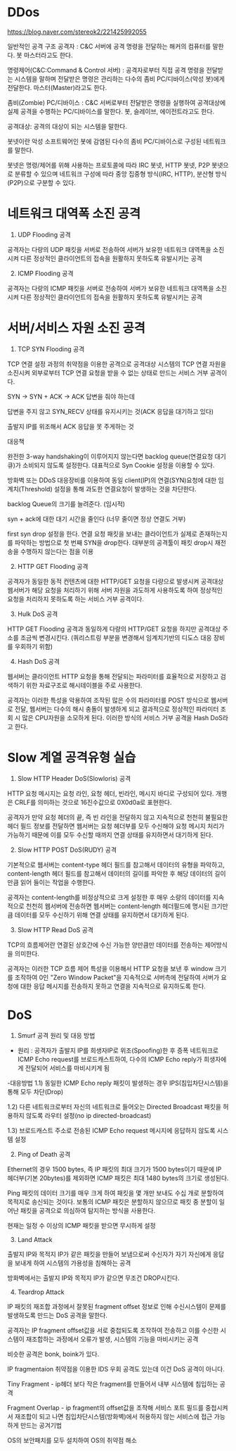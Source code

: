 # DDos

https://blog.naver.com/stereok2/221425992055

일반적인 공격 구조
공격자 : C&C 서버에 공격 명령을 전달하는 해커의 컴퓨터를 말한다. 봇 마스터라고도 한다.

명령제어(C&C:Command & Control 서버) : 공격자로부터 직접 공격 명령을 전달받는 시스템을 말하며 전달받은 명령은 관리하는 다수의 좀비 PC/디바이스(악성 봇)에게 전달한다. 마스터(Master)라고도 한다.

좀비(Zombie) PC/디바이스 : C&C 서버로부터 전달받은 명령을 실행하여 공격대상에 실제 공격을 수행하는 PC/디바이스를 말한다.
봇, 슬레이브, 에이전트라고도 한다.

공격대상: 공격의 대상이 되는 시스템을 말한다.

봇넷이란 악성 소프트웨어인 봇에 감염된 다수의 좀비 PC/디바이스로 구성된 네트워크를 말한다.

봇넷은 명령/제어를 위해 사용하는 프로토콜에 따라 IRC 봇넷, HTTP 봇넷, P2P 봇넷으로 분류할 수 있으며 네트워크 구성에 따라 중앙 집중형 방식(IRC, HTTP), 분산형 방식(P2P)으로 구분할 수 있다.


# 네트워크 대역폭 소진 공격

1. UDP Flooding 공격

공격자는 다량의 UDP 패킷을 서버로 전송하여 서버가 보유한 네트워크 대역폭을 소진시켜 다른 정상적인 클라이언트의 접속을 원활하지 못하도록 유발시키는 공격

2. ICMP Flooding 공격

공격자는 다량의 ICMP 패킷을 서버로 전송하여 서버가 보유한 네트워크 대역폭을 소진시켜 다른 정상적인 클라이언트의 접속을 원활하지 못하도록 유발시키는 공격

# 서버/서비스 자원 소진 공격

1. TCP SYN Flooding 공격

TCP 연결 설정 과정의 취약점을 이용한 공격으로 공격대상 시스템의 TCP 연결 자원을 소진시켜 외부로부터 TCP 연결 요청을 받을 수 없는 상태로 만드는 서비스 거부 공격이다.

SYN -> SYN + ACK -> ACK 답변을 줘야 하는데

답변을 주지 않고 SYN_RECV 상태를 유지시키는 것(ACK 응답을 대기하고 있다)

출발지 IP를 위조해서 ACK 응답을 못 주게하는 것

대응책

완전한 3-way handshaking이 이루어지지 않는다면 backlog queue(연결요청 대기큐)가 소비되지 않도록 설정한다. 대표적으로 Syn Cookie 설정을 이용할 수 있다.

방화벽 또는 DDoS 대응장비를 이용하여 동일 client(IP)의 연결(SYN)요청에 대한 임계치(Threshold) 설정을 통해 과도한 연결요청이 발생하는 것을 차단한다. 

backlog Queue의 크기를 늘려준다. (임시적)

syn + ack에 대한 대기 시간을 줄인다 (너무 줄이면 정상 연결도 거부)

first syn drop 설정을 한다. 연결 요청 패킷을 보내는 클라이언트가 실제로 존재하는지를 파악하는 방법으로 첫 번째 SYN을 drop한다. 대부분의 공격툴이 패킷 drop시 재전송을 수행하지 않는다는 점을 이용

2. HTTP GET Flooding 공격

공격자가 동일한 동적 컨텐츠에 대한 HTTP/GET 요청을 다량으로 발생시켜 공격대상 웹서버가 해당 요청을 처리하기 위해 서버 자원을 과도하게 사용하도록 하여 정상적인 요청을 처리하지 못하도록 하는 서비스 거부 공격이다.

3. Hulk DoS 공격

HTTP GET Flooding 공격과 동일하게 다량의 HTTP/GET 요청을 하지만 공격대상 주소를 조금씩 변경시킨다. (쿼리스트링 부분을 변경해서 임계치기반의 디도스 대응 장비를 우회하기 위함)

4. Hash DoS 공격

웹서버는 클라이언트 HTTP 요청을 통해 전달되는 파라미터를 효율적으로 저장하고 검색하기 위한 자료구조로 해시테이블을 주로 사용한다.

공격자는 이러한 특성을 악용하여 조작된 많은 수의 파라미터를 POST 방식으로 웹서버로 전달, 웹서버는 다수의 해시 충돌이 발생하게 되고 결과적으로 정상적인 파라미터 조회 시 많은 CPU자원을 소모하게 된다. 이러한 방식의 서비스 거부 공격을 Hash DoS라고 한다.

# Slow 계열 공격유형 실습

1. Slow HTTP Header DoS(Slowloris) 공격

HTTP 요청 메시지는 요청 라인, 요청 헤더, 빈라인, 메시지 바디로 구성되어 있다. 개행은 CRLF를 의미하는 것으로 16진수값으로 0X0d0a로 표현한다.

공격자가 만약 요청 헤더의 끝, 즉 빈 라인을 전달하지 않고 지속적으로 천천히 불필요한 헤더 필드 정보를 전달하면 웹서버는 요청 헤더부를 모두 수신해야 요청 메시지 처리가 가능하기 때문에 이를 모두 수신할 때까지 연결 상태를 유지하면서 대기하게 된다. 

2. Slow HTTP POST DoS(RUDY) 공격

기본적으로 웹서버는 content-type 헤더 필드를 참고해서 데이터의 유형을 파악하고, content-length 헤더 필드를 참고해서 데이터의 길이를 파악한 후 해당 데이터의 길이만큼 읽어 들이는 작업을 수행한다.

공격자는 content-length를 비정상적으로 크게 설정한 후 매우 소량의 데이터를 지속적으로 천천히 웹서버에 전송하면 웹서버는 content-length 헤더필드에 명시된 크기만큼 데이터를 모두 수신하기 위해 연결 상태를 유지하면서 대기하게 된다.

3. Slow HTTP Read DoS 공격

TCP의 흐름제어란 연결된 상호간에 수신 가능한 양만큼만 데이터를 전송하는 제어방식을 의미한다.

공격자는 이러한 TCP 흐름 제어 특성을 이용해서 HTTP 요청을 보낸 후 window 크기를 조작하여 0인 "Zero Window Packet"을 지속적으로 서버측에 전달하여 서버가 요청에 대한 응답 메시지를 전송하지 못하고 연결을 지속적으로 유지하도록 한다.

# DoS

1. Smurf 공격 원리 및 대응 방법

- 원리 : 공격자가 출발지 IP를 희생자IP로 위조(Spoofing)한 후 증폭 네트워크로 ICMP Echo request를 브로드캐스트하여,
다수의 ICMP Echo reply가 희생자에게 전달되어 서비스를 마비시키게 됨

-대응방법
1.1) 동일한 ICMP Echo reply 패킷이 발생하는 경우 IPS(침입차단시스템)을 통해 모두 차단(Drop)

1.2) 다른 네트워크로부터 자신의 네트워크로 들어오는 Directed Broadcast 패킷을 허용하지 않도록 라우터 설정(no ip directed-broadcast)

1.3) 브로드캐스트 주소로 전송된 ICMP Echo request 메시지에 응답하지 않도록 시스템 설정


2. Ping of Death 공격

Ethernet의 경우 1500 bytes, 즉 IP 패킷의 최대 크기가 1500 bytes이기 때문에 IP 헤더부(기본 20bytes)를 제외하면 ICMP 패킷은 최대 1480 bytes의 크기로 생성된다. 

Ping 패킷의 데이터 크기를 매우 크게 하여 패킷을 몇 개만 보내도 수십 개로 분할하여 목적지로 송신되는 것이다.
보통의 ICMP 패킷은 분할하지 않으므로 패킷 중 분할이 일어난 패킷을 공격으로 의심하여 탐지하는 방식을 사용한다.

현재는 일정 수 이상의 ICMP 패킷을 받으면 무시하게 설정

3. Land Attack

출발지 IP와 목적지 IP가 같은 패킷을 만들어 보냄으로써 수신자가 자기 자신에게 응답을 보내게 하여 시스템의 가용성을 침해하는 공격

방화벽에서는 출발지 IP와 목적지 IP가 같으면 무조건 DROP시킨다.

4. Teardrop Attack

IP 패킷의 재조합 과정에서 잘못된 fragment offset 정보로 인해 수신시스템이 문제를 발생하도록 만드는 DoS 공격을 말한다.

공격자는 IP fragment offset값을 서로 중첩되도록 조작하여 전송하고 이를 수신한 시스템이 재조합하는 과정에서 오류가 발생, 시스템의 기능을 마비시키는 공격

비슷한 공격은 bonk, boink가 있다.

IP fragmentaion 취약점을 이용한 IDS 우회 공격도 있는데 이건 DoS 공격이 아니다.

Tiny Fragment - ip헤더 보다 작은 fragment를 만들어서 내부 시스템에 침입하는 공격

Fragment Overlap - ip fragment의 offset값을 조작해 서비스 포트 필드를 중첩시켜서 재조합이 되고 나면 침입차단시스템(방화벽)에서 허용하지 않는 서비스에 접근 가능하게 만드는 공겨기법

OS의 보안패치를 모두 설치하여 OS의 취약점 해소
